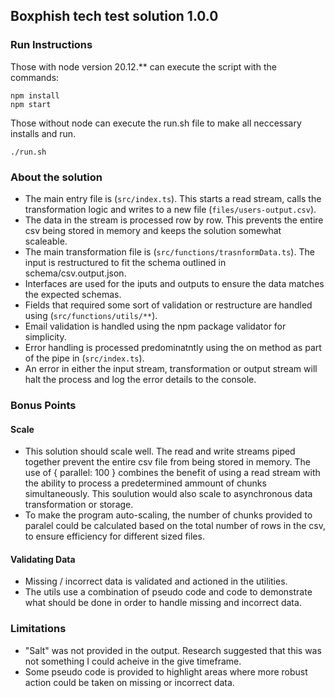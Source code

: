 ## Boxphish tech test solution 1.0.0

### Run Instructions

Those with node version 20.12.\*\* can execute the script with the commands:

```
npm install
npm start

```

Those without node can execute the run.sh file to make all neccessary installs and run.

```
./run.sh

```

### About the solution

- The main entry file is (`src/index.ts`). This starts a read stream, calls the transformation logic and writes to a new file (`files/users-output.csv`).
- The data in the stream is processed row by row. This prevents the entire csv being stored in memory and keeps the solution somewhat scaleable.
- The main transformation file is (`src/functions/trasnformData.ts`). The input is restructured to fit the schema outlined in schema/csv.output.json.
- Interfaces are used for the iputs and outputs to ensure the data matches the expected schemas.
- Fields that required some sort of validation or restructure are handled using (`src/functions/utils/**`).
- Email validation is handled using the npm package validator for simplicity.
- Error handling is processed predominatntly using the on method as part of the pipe in (`src/index.ts`).
- An error in either the input stream, transformation or output stream will halt the process and log the error details to the console.

### Bonus Points

#### Scale

- This solution should scale well. The read and write streams piped together prevent the entire csv file from being stored in memory. The use of { parallel: 100 } combines the benefit of using a read stream with the ability to process a predetermined ammount of chunks simultaneously. This soulution would also scale to asynchronous data transformation or storage.
- To make the program auto-scaling, the number of chunks provided to paralel could be calculated based on the total number of rows in the csv, to ensure efficiency for different sized files.

#### Validating Data

- Missing / incorrect data is validated and actioned in the utilities.
- The utils use a combination of pseudo code and code to demonstrate what should be done in order to handle missing and incorrect data.

### Limitations

- "Salt" was not provided in the output. Research suggested that this was not something I could acheive in the give timeframe.
- Some pseudo code is provided to highlight areas where more robust action could be taken on missing or incorrect data.
